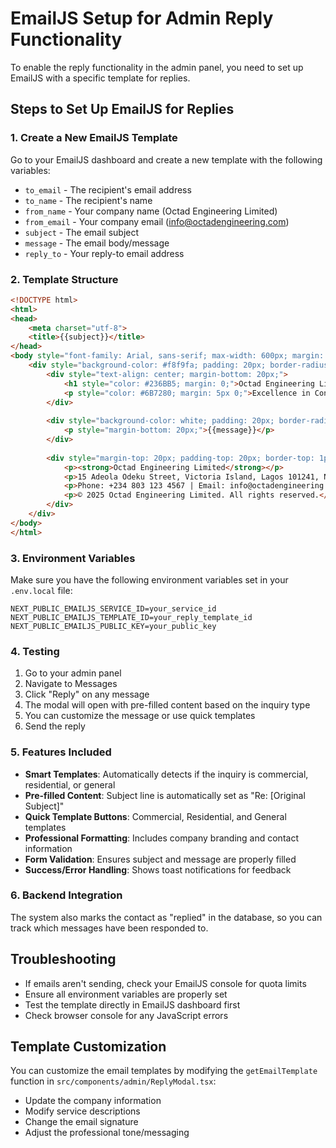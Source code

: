 # EmailJS Setup for Admin Reply Functionality

To enable the reply functionality in the admin panel, you need to set up EmailJS with a specific template for replies.

## Steps to Set Up EmailJS for Replies

### 1. Create a New EmailJS Template

Go to your EmailJS dashboard and create a new template with the following variables:

- `to_email` - The recipient's email address
- `to_name` - The recipient's name
- `from_name` - Your company name (Octad Engineering Limited)
- `from_email` - Your company email (info@octadengineering.com)
- `subject` - The email subject
- `message` - The email body/message
- `reply_to` - Your reply-to email address

### 2. Template Structure

```html
<!DOCTYPE html>
<html>
<head>
    <meta charset="utf-8">
    <title>{{subject}}</title>
</head>
<body style="font-family: Arial, sans-serif; max-width: 600px; margin: 0 auto; padding: 20px;">
    <div style="background-color: #f8f9fa; padding: 20px; border-radius: 10px;">
        <div style="text-align: center; margin-bottom: 20px;">
            <h1 style="color: #236BB5; margin: 0;">Octad Engineering Limited</h1>
            <p style="color: #6B7280; margin: 5px 0;">Excellence in Construction</p>
        </div>
        
        <div style="background-color: white; padding: 20px; border-radius: 8px; box-shadow: 0 2px 4px rgba(0,0,0,0.1);">
            <p style="margin-bottom: 20px;">{{message}}</p>
        </div>
        
        <div style="margin-top: 20px; padding-top: 20px; border-top: 1px solid #e5e7eb; text-align: center; color: #6B7280; font-size: 12px;">
            <p><strong>Octad Engineering Limited</strong></p>
            <p>15 Adeola Odeku Street, Victoria Island, Lagos 101241, Nigeria</p>
            <p>Phone: +234 803 123 4567 | Email: info@octadengineering.com</p>
            <p>© 2025 Octad Engineering Limited. All rights reserved.</p>
        </div>
    </div>
</body>
</html>
```

### 3. Environment Variables

Make sure you have the following environment variables set in your `.env.local` file:

```env
NEXT_PUBLIC_EMAILJS_SERVICE_ID=your_service_id
NEXT_PUBLIC_EMAILJS_TEMPLATE_ID=your_reply_template_id
NEXT_PUBLIC_EMAILJS_PUBLIC_KEY=your_public_key
```

### 4. Testing

1. Go to your admin panel
2. Navigate to Messages
3. Click "Reply" on any message
4. The modal will open with pre-filled content based on the inquiry type
5. You can customize the message or use quick templates
6. Send the reply

### 5. Features Included

- **Smart Templates**: Automatically detects if the inquiry is commercial, residential, or general
- **Pre-filled Content**: Subject line is automatically set as "Re: [Original Subject]"
- **Quick Template Buttons**: Commercial, Residential, and General templates
- **Professional Formatting**: Includes company branding and contact information
- **Form Validation**: Ensures subject and message are properly filled
- **Success/Error Handling**: Shows toast notifications for feedback

### 6. Backend Integration

The system also marks the contact as "replied" in the database, so you can track which messages have been responded to.

## Troubleshooting

- If emails aren't sending, check your EmailJS console for quota limits
- Ensure all environment variables are properly set
- Test the template directly in EmailJS dashboard first
- Check browser console for any JavaScript errors

## Template Customization

You can customize the email templates by modifying the `getEmailTemplate` function in `src/components/admin/ReplyModal.tsx`:

- Update the company information
- Modify service descriptions
- Change the email signature
- Adjust the professional tone/messaging